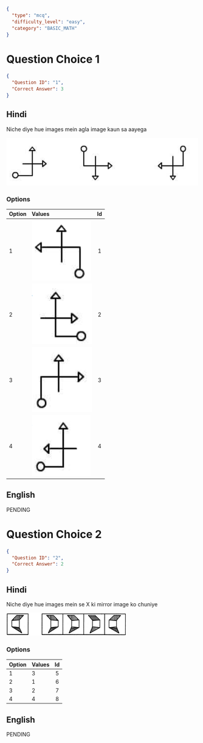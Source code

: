 ```json
{
  "type": "mcq",
  "difficulty_level": "easy",
  "category": "BASIC_MATH"
}
```

# Question Choice 1
```json
{
  "Question ID": "1",
  "Correct Answer": 3
}
```

## Hindi
Niche diye hue images mein agla image kaun sa aayega

![](images/question_16/choice1/choice1.png)

### Options
| Option | Values                                      |Id     |
|:-------|:--------------------------------------------|:-----:|
| 1      | ![](images/question_16/choice1/option1.png) |1   |
| 2      | ![](images/question_16/choice1/option2.png) |2   |
| 3      | ![](images/question_16/choice1/option3.png) |3   |
| 4      | ![](images/question_16/choice1/option4.png) |4   |

## English
PENDING

# Question Choice 2
```json
{
  "Question ID": "2",
  "Correct Answer": 2
}
```

## Hindi
Niche diye hue images mein se X ki mirror image ko chuniye

![](images/question_16/choice2/choice2.png)

### Options
| Option | Values |Id     |
|:-------|:-------|:-----:|
| 1      | 3      |5   |
| 2      | 1      |6   |
| 3      | 2      |7   |
| 4      | 4      |8   |


## English
PENDING
